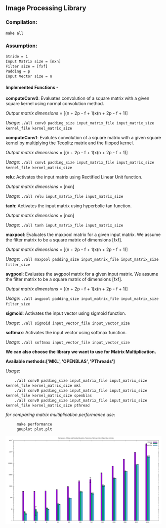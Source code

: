 ## Image Processing Library
### Compilation:
	make all

### Assumption:
	Stride = 1
	Input Matrix size = [nxn]
	Filter size = [fxf]
	Padding = p
	Input Vector size = n

#### Implemented Functions - 
**computeConv0**: Evaluates convolution of a square matrix with a given square kernel using normal convolution method.

*Output matrix dimensions* = [(n + 2p - f + 1)x(n + 2p - f + 1)]

*Usage:*	`./all conv0 padding_size input_matrix_file input_matrix_size kernel_file kernel_matrix_size`

**computeConv1**: Evalutes convolution of a square matrix with a given square kernel by multiplying the Teoplitz matrix and the flipped kernel.

*Output matrix dimensions* = [(n + 2p - f + 1)x(n + 2p - f + 1)]

*Usage:*	`./all conv1 padding_size input_matrix_file input_matrix_size kernel_file kernel_matrix_size`

**relu**: Activates the input matrix using Rectified Linear Unit function.

*Output matrix dimensions* = [nxn]

*Usage:*
	`./all relu input_matrix_file input_matrix_size`

**tanh**: Activates the input matrix using hyperbolic tan function.

*Output matrix dimensions* = [nxn]

*Usage:*
	`./all tanh input_matrix_file input_matrix_size`

**maxpool**: Evaluates the maxpool matrix for a given input matrix. We assume the filter matrix to be a square matrix of dimensions [fxf].

*Output matrix dimensions* = [(n + 2p - f + 1)x(n + 2p - f + 1)]

*Usage:* 
	`./all maxpool padding_size input_matrix_file input_matrix_size filter_size`

**avgpool**: Evaluates the avgpool matrix for a given input matrix. We assume the filter matrix to be a square matrix of dimensions [fxf].

*Output matrix dimensions* = [(n + 2p - f + 1)x(n + 2p - f + 1)]

*Usage:*
	`./all avgpool padding_size input_matrix_file input_matrix_size filter_size`

**sigmoid**: Activates the input vector using sigmoid function.

*Usage:*
	`./all sigmoid input_vector_file input_vector_size`

**softmax**: Activates the input vector using softmax function.

*Usage:*
	`./all softmax input_vector_file input_vector_size`

**We can also choose the library we want to use for Matrix Multiplication.**

**Available methods:['MKL', 'OPENBLAS', 'PThreads']**

*Usage*:
```
	./all conv0 padding_size input_matrix_file input_matrix_size kernel_file kernel_matrix_size mkl
	./all conv0 padding_size input_matrix_file input_matrix_size kernel_file kernel_matrix_size openblas
	./all conv0 padding_size input_matrix_file input_matrix_size kernel_file kernel_matrix_size pthread
```
*for comparing matrix multiplication performance use:*
```
	 make performance
	 gnuplot plot.plt
```

![Latency Comparison plot](time_comparison.png)
